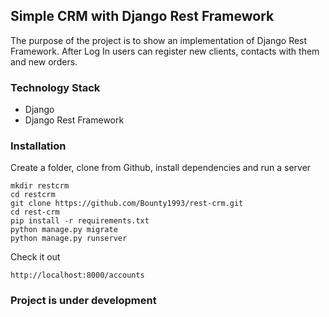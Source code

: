 ## Simple CRM with Django Rest Framework

The purpose of the project is to show an implementation of Django Rest Framework.
After Log In users can register new clients, contacts with them and new orders.

### Technology Stack

* Django
* Django Rest Framework

### Installation

Create a folder, clone from Github, install dependencies and run a server
```
mkdir restcrm
cd restcrm
git clone https://github.com/Bounty1993/rest-crm.git
cd rest-crm
pip install -r requirements.txt
python manage.py migrate
python manage.py runserver
```
Check it out
```
http://localhost:8000/accounts
```
### Project is under development